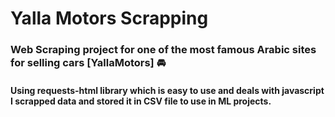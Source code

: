 # Yalla Motors Scrapping
### Web Scraping project for one of the most famous Arabic sites for selling cars [YallaMotors] 🚘 
#### Using requests-html library which is easy to use and deals with javascript I scrapped data and stored it in CSV file to use in ML projects.

